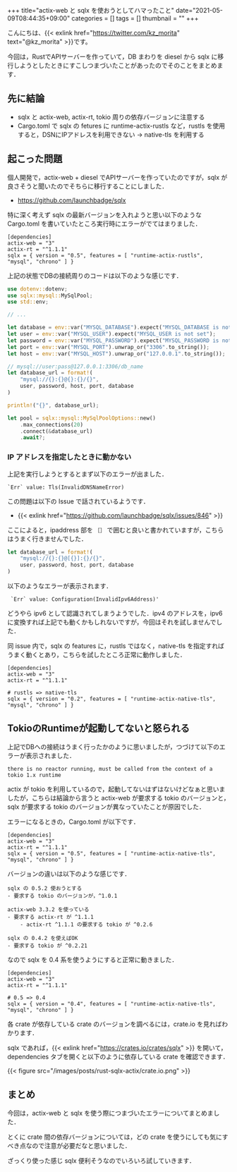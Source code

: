 +++
title="actix-web と sqlx を使おうとしてハマったこと"
date="2021-05-09T08:44:35+09:00"
categories = []
tags = []
thumbnail = ""
+++

こんにちは、{{< exlink href="https://twitter.com/kz_morita" text="@kz_morita" >}}です。

今回は，RustでAPIサーバーを作っていて，DB まわりを diesel から sqlx に移行しようとしたときにすこしつまづいたことがあったのでそのことをまとめます．


## 先に結論

- sqlx と actix-web, actix-rt, tokio 周りの依存バージョンに注意する
- Cargo.toml で sqlx の fetures に runtime-actix-rustls など，rustls を使用すると，DSNにIPアドレスを利用できない
    -> native-tls を利用する


## 起こった問題

個人開発で，actix-web + diesel でAPIサーバーを作っていたのですが，sqlx が良さそうと聞いたのでそちらに移行することにしました．

- https://github.com/launchbadge/sqlx

特に深く考えず sqlx の最新バージョンを入れようと思い以下のような Cargo.toml を書いていたところ実行時にエラーがでてはまりました．

```
[dependencies]
actix-web = "3"
actix-rt = "^1.1.1"
sqlx = { version = "0.5", features = [ "runtime-actix-rustls", "mysql", "chrono" ] }
```


上記の状態でDBの接続周りのコードは以下のような感じです．

```rust
use dotenv::dotenv;
use sqlx::mysql::MySqlPool;
use std::env;

// ...

let database = env::var("MYSQL_DATABASE").expect("MYSQL_DATABASE is not set");
let user = env::var("MYSQL_USER").expect("MYSQL_USER is not set");
let password = env::var("MYSQL_PASSWORD").expect("MYSQL_PASSWORD is not set");
let port = env::var("MYSQL_PORT").unwrap_or("3306".to_string());
let host = env::var("MYSQL_HOST").unwrap_or("127.0.0.1".to_string());

// mysql://user:pass@127.0.0.1:3306/db_name
let database_url = format!(
    "mysql://{}:{}@{}:{}/{}",
    user, password, host, port, database
)

println!("{}", database_url);

let pool = sqlx::mysql::MySqlPoolOptions::new()
    .max_connections(20)
    .connect(&database_url)
    .await?;
```

### IP アドレスを指定したときに動かない

上記を実行しようとするとまず以下のエラーが出ました．

```
`Err` value: Tls(InvalidDNSNameError)
```

この問題は以下の Issue で話されているようです．
- {{< exlink href="https://github.com/launchbadge/sqlx/issues/846" >}}

ここによると，ipaddress 部を `［］` で囲むと良いと書かれていますが，こちらはうまく行きませんでした．

```rust
let database_url = format!(
    "mysql://{}:{}@[{}]:{}/{}",
    user, password, host, port, database
)
```

以下のようなエラーが表示されます．

```
 `Err` value: Configuration(InvalidIpv6Address)'
```

どうやら ipv6 として認識されてしまうようでした．ipv4 のアドレスを，ipv6 に変換すれば上記でも動くかもしれないですが，今回はそれを試しませんでした．

同 issue 内で，sqlx の features に，rustls ではなく，native-tls を指定すればうまく動くとあり，こちらを試したところ正常に動作しました．

```
[dependencies]
actix-web = "3"
actix-rt = "^1.1.1"

# rustls => native-tls
sqlx = { version = "0.2", features = [ "runtime-actix-native-tls", "mysql", "chrono" ] }
```

## TokioのRuntimeが起動してないと怒られる

上記でDBへの接続はうまく行ったかのように思いましたが，つづけて以下のエラーが表示されました．

```
there is no reactor running, must be called from the context of a tokio 1.x runtime
```

actix が tokio を利用しているので，起動してないはずはないけどなぁと思いましたが，こちらは結論から言うと actix-web が要求する tokio のバージョンと，sqlx が要求する tokio のバージョンが異なっていたことが原因でした．

エラーになるときの，Cargo.toml が以下です．

```
[dependencies]
actix-web = "3"
actix-rt = "^1.1.1"
sqlx = { version = "0.5", features = [ "runtime-actix-native-tls", "mysql", "chrono" ] }
```

バージョンの違いは以下のような感じです．

```
sqlx の 0.5.2 使おうとする
- 要求する tokio のバージョンが，^1.0.1

actix-web 3.3.2 を使っている
- 要求する actix-rt が ^1.1.1
    - actix-rt ^1.1.1 の要求する tokio が ^0.2.6

sqlx の 0.4.2 を使えばOK
- 要求する tokio が ^0.2.21
```

なので sqlx を 0.4 系を使うようにすると正常に動きました．

```
[dependencies]
actix-web = "3"
actix-rt = "^1.1.1"

# 0.5 => 0.4
sqlx = { version = "0.4", features = [ "runtime-actix-native-tls", "mysql", "chrono" ] }
```

各 crate が依存している crate のバージョンを調べるには，crate.io を見ればわかります．

sqlx であれば，{{< exlink href="https://crates.io/crates/sqlx" >}} を開いて，dependencies タブを開くと以下のように依存している crate を確認できます．

{{< figure src="/images/posts/rust-sqlx-actix/crate.io.png" >}}

## まとめ

今回は，actix-web と sqlx を使う際につまづいたエラーについてまとめました．

とくに crate 間の依存バージョンについては，どの crate を使うにしても気にすべき点なので注意が必要だなと思いました．

ざっくり使った感じ sqlx 便利そうなのでいろいろ試していきます．
